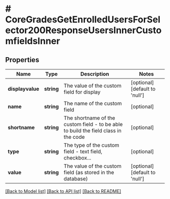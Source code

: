 # # CoreGradesGetEnrolledUsersForSelector200ResponseUsersInnerCustomfieldsInner

## Properties

Name | Type | Description | Notes
------------ | ------------- | ------------- | -------------
**displayvalue** | **string** | The value of the custom field for display | [optional] [default to 'null']
**name** | **string** | The name of the custom field | [optional]
**shortname** | **string** | The shortname of the custom field - to be able to build the field class in the code | [optional]
**type** | **string** | The type of the custom field - text field, checkbox... | [optional]
**value** | **string** | The value of the custom field (as stored in the database) | [optional] [default to 'null']

[[Back to Model list]](../../README.md#models) [[Back to API list]](../../README.md#endpoints) [[Back to README]](../../README.md)
